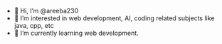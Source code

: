 - 👋 Hi, I’m @areeba230
- 👀 I’m interested in web development, AI, coding related subjects like java, cpp, etc
- 🌱 I’m currently learning web development.
<!---
areeba230/areeba230 is a ✨ special ✨ repository because its `README.md` (this file) appears on your GitHub profile.
You can click the Preview link to take a look at your changes.
--->
